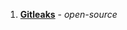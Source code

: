 1. **[Gitleaks](/docs/security-testing-orchestration/sto-techref-category/gitleaks-scanner-reference)** - *open-source*
